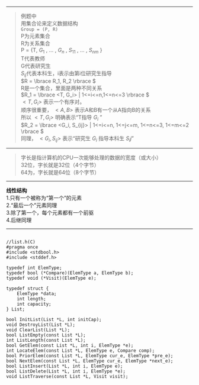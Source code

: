 
---

>例题中  
>用集合论来定义数据结构  
>`Group = (P, R)`   
>P为元素集合  
>R为关系集合  
>P = {T, $G_1$ , ... , $G_n$ , $S_{11}$ , ... , $S_{nm}$ }  
>T代表教师  
>G代表研究生  
>$S_{ij}$代表本科生，i表示由第i位研究生指导  
>$R = \lbrace R_1, R_2 \rbrace $   
>R是一个集合，里面是两种不同关系  
>$R_1 = \lbrace <T, G_i> | 1<=i<=n,1<=n<=3 \rbrace $  
>$<T, G_i>$ 表示一个有序对。  
>顺序很重要， $<A, B>$  表示A和B有一个从A指向B的关系  
>所以 $<T, G_i>$ 明确表示“T指导 $G_i$ ”  
>$R_2 = \lbrace <G_i, S_{ij}> | 1<=i<=n, 1<=j<=m, 1<=n<=3, 1<=m<=2 \rbrace $  
>同理， $<G_i, S_{ij}>$ 表示“研究生 $G_i$ 指导本科生 $S_ij$”  

---
  
>字长是指计算机的CPU一次能够处理的数据的宽度（或大小）  
>32位，字长就是32位（4个字节）  
>64为，字长就是64位（8个字节）

---

**线性结构**  
1.只有一个被称为“第一个”的元素  
2.“最后一个”元素同理  
3.除了第一个，每个元素都有一个前驱  
4.后继同理  

---

```

//list.h(C)
#pragma once
#include <stdbool.h>
#include <stddef.h>

typedef int ElemType;
typedef bool (*Compare)(ElemType a, ElemType b);
typedef void (*Visit)(ElemType e);

typedef struct {
    ElemType *data;
    int length;
    int capacity;
} List;

bool InitList(List *L, int initCap);
void DestroyList(List *L);
void ClearList(List *L);
bool ListEmpty(const List *L);
int ListLength(const List *L);
bool GetElem(const List *L, int i, ElemType *e);
int LocateElem(const List *L, ElemType e, Compare comp);
bool PriorElem(const List *L, ElemType cur_e, ElemType *pre_e);
bool NextElem(const List *L, ElemType cur_e, ElemType *next_e);
bool ListInsert(List *L, int i, ElemType e);
bool ListDelete(List *L, int i, ElemType *e);
void ListTraverse(const List *L, Visit visit);
```

